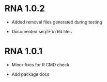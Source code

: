# RNA 1.0.2

* Added removal files generated during testing

* Documented seqTF in Rd files

# RNA 1.0.1

* Minor fixes for R CMD check

* Add package docs
